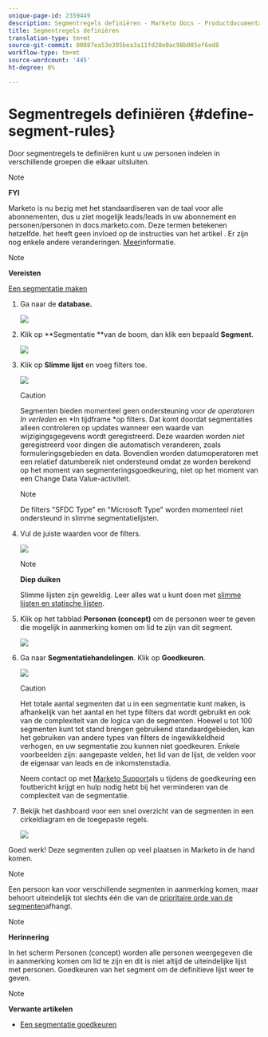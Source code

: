 ```yaml
---
unique-page-id: 2359449
description: Segmentregels definiëren - Marketo Docs - Productdocumentatie
title: Segmentregels definiëren
translation-type: tm+mt
source-git-commit: 00887ea53e395bea3a11fd28e0ac98b085ef6ed8
workflow-type: tm+mt
source-wordcount: '445'
ht-degree: 0%

---
```



# Segmentregels definiëren {#define-segment-rules}

Door segmentregels te definiëren kunt u uw personen indelen in verschillende groepen die elkaar uitsluiten.

>[!NOTE]
>
>**FYI**
>
>Marketo is nu bezig met het standaardiseren van de taal voor alle abonnementen, dus u ziet mogelijk leads/leads in uw abonnement en personen/personen in docs.marketo.com. Deze termen betekenen hetzelfde. het heeft geen invloed op de instructies van het artikel . Er zijn nog enkele andere veranderingen. [Meer](http://docs.marketo.com/display/DOCS/Updates+to+Marketo+Terminology)informatie.

>[!NOTE]
>
>**Vereisten**
>
>[Een segmentatie maken](create-a-segmentation.md)

1. Ga naar de **database.**

   ![](assets/image2017-3-28-14-3a7-3a42.png)

1. Klik op **Segmentatie **van de boom, dan klik een bepaald **Segment**.

   ![](assets/image2017-3-28-14-3a11-3a15.png)

1. Klik op **Slimme lijst** en voeg filters toe.

   ![](assets/image2017-3-28-14-3a18-3a19.png)

   >[!CAUTION]
   >
   >Segmenten bieden momenteel geen ondersteuning voor *de operatoren In verleden* en *In tijdframe *op filters. Dat komt doordat segmentaties alleen controleren op updates wanneer een waarde van wijzigingsgegevens wordt geregistreerd. Deze waarden worden *niet* geregistreerd voor dingen die automatisch veranderen, zoals formuleringsgebieden en data. Bovendien worden datumoperatoren met een relatief datumbereik niet ondersteund omdat ze worden berekend op het moment van segmenteringsgoedkeuring, niet op het moment van een Change Data Value-activiteit.

   >[!NOTE]
   >
   >De filters &quot;SFDC Type&quot; en &quot;Microsoft Type&quot; worden momenteel niet ondersteund in slimme segmentatielijsten.

1. Vul de juiste waarden voor de filters.

   ![](assets/image2017-3-28-14-3a18-3a33.png)

   >[!NOTE]
   >
   >**Diep duiken**
   >
   >
   >Slimme lijsten zijn geweldig. Leer alles wat u kunt doen met [slimme lijsten en statische lijsten](http://docs.marketo.com/display/docs/smart+lists+and+static+lists).

1. Klik op het tabblad **Personen (concept)** om de personen weer te geven die mogelijk in aanmerking komen om lid te zijn van dit segment.

   ![](assets/image2017-3-28-14-3a20-3a15.png)

1. Ga naar **Segmentatiehandelingen**. Klik op **Goedkeuren**.

   ![](assets/image2014-9-15-11-3a36-3a7.png)

   >[!CAUTION]
   >
   >Het totale aantal segmenten dat u in een segmentatie kunt maken, is afhankelijk van het aantal en het type filters dat wordt gebruikt en ook van de complexiteit van de logica van de segmenten. Hoewel u tot 100 segmenten kunt tot stand brengen gebruikend standaardgebieden, kan het gebruiken van andere types van filters de ingewikkeldheid verhogen, en uw segmentatie zou kunnen niet goedkeuren. Enkele voorbeelden zijn: aangepaste velden, het lid van de lijst, de velden voor de eigenaar van leads en de inkomstenstadia.
   >
   >
   >Neem contact op met [Marketo Support](http://nation.marketo.com/t5/Support/ct-p/Support)als u tijdens de goedkeuring een foutbericht krijgt en hulp nodig hebt bij het verminderen van de complexiteit van de segmentatie.

1. Bekijk het dashboard voor een snel overzicht van de segmenten in een cirkeldiagram en de toegepaste regels.

   ![](assets/image2014-9-15-11-3a36-3a19.png)

Goed werk! Deze segmenten zullen op veel plaatsen in Marketo in de hand komen.

>[!NOTE]
>
>Een persoon kan voor verschillende segmenten in aanmerking komen, maar behoort uiteindelijk tot slechts één die van de [prioritaire orde van de segmenten](segmentation-order-priority.md)afhangt.

>[!NOTE]
>
>**Herinnering**
>
>In het scherm Personen (concept) worden alle personen weergegeven die in aanmerking komen om lid te zijn en dit is niet altijd de uiteindelijke lijst met personen. Goedkeuren van het segment om de definitieve lijst weer te geven.

>[!NOTE]
>
>**Verwante artikelen**
>
>* [Een segmentatie goedkeuren](approve-a-segmentation.md)

>



